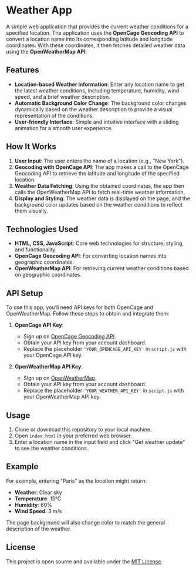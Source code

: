 # Weather App

A simple web application that provides the current weather conditions for a specified location. The application uses the **OpenCage Geocoding API** to convert a location name into its corresponding latitude and longitude coordinates. With these coordinates, it then fetches detailed weather data using the **OpenWeatherMap API**.

## Features

- **Location-based Weather Information**: Enter any location name to get the latest weather conditions, including temperature, humidity, wind speed, and a brief weather description.
- **Automatic Background Color Change**: The background color changes dynamically based on the weather description to provide a visual representation of the conditions.
- **User-friendly Interface**: Simple and intuitive interface with a sliding animation for a smooth user experience.

## How It Works

1. **User Input**: The user enters the name of a location (e.g., "New York").
2. **Geocoding with OpenCage API**: The app makes a call to the OpenCage Geocoding API to retrieve the latitude and longitude of the specified location.
3. **Weather Data Fetching**: Using the obtained coordinates, the app then calls the OpenWeatherMap API to fetch real-time weather information.
4. **Display and Styling**: The weather data is displayed on the page, and the background color updates based on the weather conditions to reflect them visually.

## Technologies Used

- **HTML, CSS, JavaScript**: Core web technologies for structure, styling, and functionality.
- **OpenCage Geocoding API**: For converting location names into geographic coordinates.
- **OpenWeatherMap API**: For retrieving current weather conditions based on geographic coordinates.

## API Setup

To use this app, you’ll need API keys for both OpenCage and OpenWeatherMap. Follow these steps to obtain and integrate them:

1. **OpenCage API Key**:
   - Sign up on [OpenCage Geocoding API](https://opencagedata.com/).
   - Obtain your API key from your account dashboard.
   - Replace the placeholder `'YOUR_OPENCAGE_API_KEY'` in `script.js` with your OpenCage API key.

2. **OpenWeatherMap API Key**:
   - Sign up on [OpenWeatherMap](https://home.openweathermap.org/users/sign_up).
   - Obtain your API key from your account dashboard.
   - Replace the placeholder `'YOUR_WEATHER_API_KEY'` in `script.js` with your OpenWeatherMap API key.

## Usage

1. Clone or download this repository to your local machine.
2. Open `index.html` in your preferred web browser.
3. Enter a location name in the input field and click "Get weather update" to see the weather conditions.

## Example

For example, entering "Paris" as the location might return:
   - **Weather**: Clear sky
   - **Temperature**: 15°C
   - **Humidity**: 60%
   - **Wind Speed**: 3 m/s

The page background will also change color to match the general description of the weather.

## License

This project is open source and available under the [MIT License](LICENSE).
